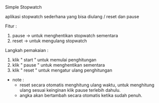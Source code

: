 Simple Stopwatch

aplikasi stopwatch sederhana yang bisa diulang / reset dan pause

Fitur :
1. pause -> untuk menghentikan stopwatch sementara
2. reset -> untuk mengulang stopwatch

Langkah pemakaian :
1. klik " start " untuk memulai penghitungan
2. klik " pause " untuk menghentikan sementara
3. klik " reset " untuk mengatur ulang penghitungan

* note :
  - reset secara otomatis menghitung ulang waktu, untuk menghitung ulang sesuai keinginan klik pause terlebih dahulu.
  - angka akan bertambah secara otomatis ketika sudah penuh.
